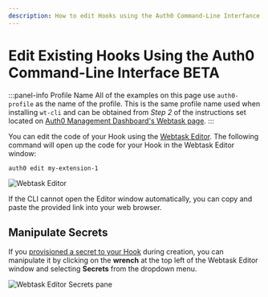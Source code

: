 ```yaml
---
description: How to edit Hooks using the Auth0 Command-Line Interfance
---
```


# Edit Existing Hooks Using the Auth0 Command-Line Interface&nbsp;<span class="btn btn-primary btn-sm">BETA</span>

:::panel-info Profile Name
All of the examples on this page use `auth0-profile` as the name of the profile. This is the same profile name used when installing `wt-cli` and can be obtained from *Step 2* of the instructions set located on [Auth0 Management Dashboard's Webtask page](${manage_url}/#/account/webtasks).
:::

You can edit the code of your Hook using the [Webtask Editor](https://webtask.io/docs/editor). The following command will open up the code for your Hook in the Webtask Editor window:

  `auth0 edit my-extension-1`

  ![Webtask Editor](/media/articles/hooks/webtask-editor.png)

If the CLI cannot open the Editor window automatically, you can copy and paste the provided link into your web browser.

## Manipulate Secrets

If you [provisioned a secret to your Hook](/hooks/cli/create-delete#provision-secrets-to-new-hooks) during creation, you can manipulate it by clicking on the **wrench** at the top left of the Webtask Editor window and selecting **Secrets** from the dropdown menu.

  ![Webtask Editor Secrets pane](/media/articles/hooks/webtask-editor-secrets.png)
